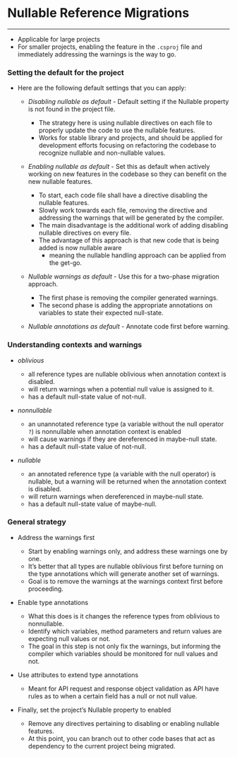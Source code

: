 # Nullable Reference Migrations

---

- Applicable for large projects
- For smaller projects, enabling the feature in the `.csproj` file and immediately addressing the warnings is the way to go.

### Setting the default for the project

- Here are the following default settings that you can apply:
    - _Disabling nullable as default_ - Default setting if the Nullable property is not found in the project file.
        - The strategy here is using nullable directives on each file to properly update the code to use the nullable features.
        - Works for stable library and projects, and should be applied for development efforts focusing on refactoring the codebase to recognize nullable and non-nullable values.

    - _Enabling nullable as default_ - Set this as default when actively working on new features in the codebase so they can benefit on the new nullable features.
        - To start, each code file shall have a directive disabling the nullable features.
        - Slowly work towards each file, removing the directive and addressing the warnings that will be generated by the compiler.
        - The main disadvantage is the additional work of adding disabling nullable directives on every file.
        - The advantage of this approach is that new code that is being added is now nullable aware
            - meaning the nullable handling approach can be applied from the get-go.

    - _Nullable warnings as default_ - Use this for a two-phase migration approach.
        - The first phase is removing the compiler generated warnings.
        - The second phase is adding the appropriate annotations on variables to state their expected null-state.

    - _Nullable annotations as default -_ Annotate code first before warning.

### Understanding contexts and warnings

- _oblivious_
    - all reference types are nullable oblivious when annotation context is disabled.
    - will return warnings when a potential null value is assigned to it.
    - has a default null-state value of not-null.

- _nonnullable_
    - an unannotated reference type (a variable without the null operator `?`) is nonnullable when annotation context is enabled
    - will cause warnings if they are dereferenced in maybe-null state.
    - has a default null-state value of not-null.

- _nullable_
    - an annotated reference type (a variable with the null operator) is nullable, but a warning will be returned when the annotation context is disabled.
    - will return warnings when dereferenced in maybe-null state.
    - has a default null-state value of maybe-null.

### General strategy

- Address the warnings first
    - Start by enabling warnings only, and address these warnings one by one.
    - It’s better that all types are nullable oblivious first before turning on the type annotations which will generate another set of warnings.
    - Goal is to remove the warnings at the warnings context first before proceeding.

- Enable type annotations
    - What this does is it changes the reference types from oblivious to nonnullable.
    - Identify which variables, method parameters and return values are expecting null values or not.
    - The goal in this step is not only fix the warnings, but informing the compiler which variables should be monitored for null values and not.

- Use attributes to extend type annotations
    - Meant for API request and response object validation as API have rules as to when a certain field has a null or not null value.

- Finally, set the project’s Nullable property to enabled
    - Remove any directives pertaining to disabling or enabling nullable features.
    - At this point, you can branch out to other code bases that act as dependency to the current project being migrated.